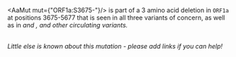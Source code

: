 <AaMut mut={"ORF1a:S3675-"}/> is part of a 3 amino acid deletion in <code>ORF1a</code> at positions 3675-5677 that is seen in all three variants of concern, as well as in <Var name="20A/S:484K"/> and <Var name="20C/S:484K"/>, and other circulating variants.
<br/><br/>

_Little else is known about this mutation - please add links if you can help!_
